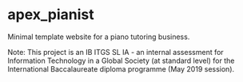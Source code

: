 # apex_pianist
Minimal template website for a piano tutoring business.

Note: This project is an IB ITGS SL IA - an internal assessment for Information Technology in a Global Society (at standard level) for the International Baccalaureate diploma programme (May 2019 session).